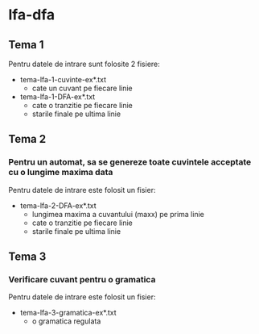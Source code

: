 # lfa-dfa
## Tema 1
Pentru datele de intrare sunt folosite 2 fisiere:

- tema-lfa-1-cuvinte-ex*.txt
  - cate un cuvant pe fiecare linie
- tema-lfa-1-DFA-ex*.txt
  - cate o tranzitie pe fiecare linie
  - starile finale pe ultima linie

## Tema 2
### Pentru un automat, sa se genereze toate cuvintele acceptate cu o lungime maxima data
Pentru datele de intrare este folosit un fisier:

- tema-lfa-2-DFA-ex*.txt
  - lungimea maxima a cuvantului (maxx) pe prima linie
  - cate o tranzitie pe fiecare linie
  - starile finale pe ultima linie

## Tema 3
### Verificare cuvant pentru o gramatica
Pentru datele de intrare este folosit un fisier:

- tema-lfa-3-gramatica-ex*.txt
  - o gramatica regulata